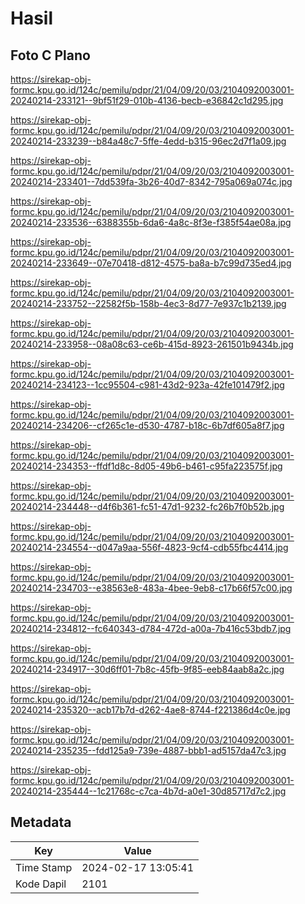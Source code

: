 # Hasil

## Foto C Plano

https://sirekap-obj-formc.kpu.go.id/124c/pemilu/pdpr/21/04/09/20/03/2104092003001-20240214-233121--9bf51f29-010b-4136-becb-e36842c1d295.jpg

https://sirekap-obj-formc.kpu.go.id/124c/pemilu/pdpr/21/04/09/20/03/2104092003001-20240214-233239--b84a48c7-5ffe-4edd-b315-96ec2d7f1a09.jpg

https://sirekap-obj-formc.kpu.go.id/124c/pemilu/pdpr/21/04/09/20/03/2104092003001-20240214-233401--7dd539fa-3b26-40d7-8342-795a069a074c.jpg

https://sirekap-obj-formc.kpu.go.id/124c/pemilu/pdpr/21/04/09/20/03/2104092003001-20240214-233536--6388355b-6da6-4a8c-8f3e-f385f54ae08a.jpg

https://sirekap-obj-formc.kpu.go.id/124c/pemilu/pdpr/21/04/09/20/03/2104092003001-20240214-233649--07e70418-d812-4575-ba8a-b7c99d735ed4.jpg

https://sirekap-obj-formc.kpu.go.id/124c/pemilu/pdpr/21/04/09/20/03/2104092003001-20240214-233752--22582f5b-158b-4ec3-8d77-7e937c1b2139.jpg

https://sirekap-obj-formc.kpu.go.id/124c/pemilu/pdpr/21/04/09/20/03/2104092003001-20240214-233958--08a08c63-ce6b-415d-8923-261501b9434b.jpg

https://sirekap-obj-formc.kpu.go.id/124c/pemilu/pdpr/21/04/09/20/03/2104092003001-20240214-234123--1cc95504-c981-43d2-923a-42fe101479f2.jpg

https://sirekap-obj-formc.kpu.go.id/124c/pemilu/pdpr/21/04/09/20/03/2104092003001-20240214-234206--cf265c1e-d530-4787-b18c-6b7df605a8f7.jpg

https://sirekap-obj-formc.kpu.go.id/124c/pemilu/pdpr/21/04/09/20/03/2104092003001-20240214-234353--ffdf1d8c-8d05-49b6-b461-c95fa223575f.jpg

https://sirekap-obj-formc.kpu.go.id/124c/pemilu/pdpr/21/04/09/20/03/2104092003001-20240214-234448--d4f6b361-fc51-47d1-9232-fc26b7f0b52b.jpg

https://sirekap-obj-formc.kpu.go.id/124c/pemilu/pdpr/21/04/09/20/03/2104092003001-20240214-234554--d047a9aa-556f-4823-9cf4-cdb55fbc4414.jpg

https://sirekap-obj-formc.kpu.go.id/124c/pemilu/pdpr/21/04/09/20/03/2104092003001-20240214-234703--e38563e8-483a-4bee-9eb8-c17b66f57c00.jpg

https://sirekap-obj-formc.kpu.go.id/124c/pemilu/pdpr/21/04/09/20/03/2104092003001-20240214-234812--fc640343-d784-472d-a00a-7b416c53bdb7.jpg

https://sirekap-obj-formc.kpu.go.id/124c/pemilu/pdpr/21/04/09/20/03/2104092003001-20240214-234917--30d6ff01-7b8c-45fb-9f85-eeb84aab8a2c.jpg

https://sirekap-obj-formc.kpu.go.id/124c/pemilu/pdpr/21/04/09/20/03/2104092003001-20240214-235320--acb17b7d-d262-4ae8-8744-f221386d4c0e.jpg

https://sirekap-obj-formc.kpu.go.id/124c/pemilu/pdpr/21/04/09/20/03/2104092003001-20240214-235235--fdd125a9-739e-4887-bbb1-ad5157da47c3.jpg

https://sirekap-obj-formc.kpu.go.id/124c/pemilu/pdpr/21/04/09/20/03/2104092003001-20240214-235444--1c21768c-c7ca-4b7d-a0e1-30d85717d7c2.jpg


## Metadata

| Key        | Value               |
| ---------- | ------------------- |
| Time Stamp | 2024-02-17 13:05:41 |
| Kode Dapil | 2101                |



